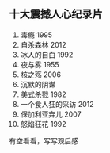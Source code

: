 ## 十大震撼人心纪录片

1. 毒瘾 1995
2. 自杀森林 2012
3. 冰人的自白 1992
4. 夜与雾 1955
5. 核之殇 2006
6. 沉默的阴谋
7. 美式杀戮 1982
8. 一个食人狂的采访 2012
9. 保加利亚弃儿 2007
10. 怒焰狂花 1992

有空看看，写写观后感
